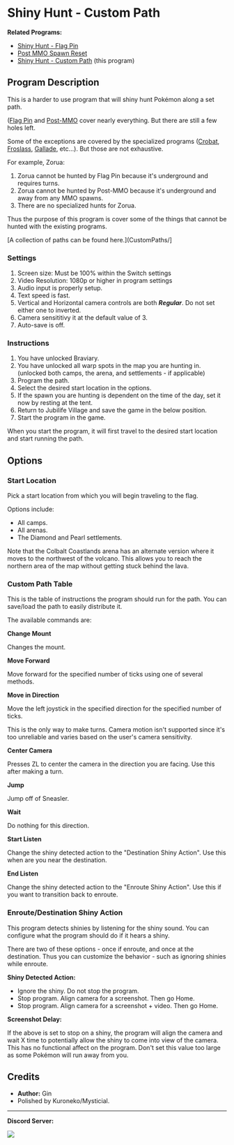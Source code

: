 # Shiny Hunt - Custom Path

**Related Programs:**
- [Shiny Hunt - Flag Pin](ShinyHunt-FlagPin.md)
- [Post MMO Spawn Reset](PostMMOSpawnReset.md)
- [Shiny Hunt - Custom Path](ShinyHunt-CustomPath.md) (this program)

## Program Description

This is a harder to use program that will shiny hunt Pokémon along a set path.

([Flag Pin](ShinyHunt-FlagPin.md) and [Post-MMO](PostMMOSpawnReset.md) cover nearly everything. But there are still a few holes left.

Some of the exceptions are covered by the specialized programs ([Crobat](AlphaCrobatHunter.md), [Froslass](AlphaFroslassHunter.md), [Gallade](AlphaGalladeHunter.md), etc...). But those are not exhaustive.

For example, Zorua:
1. Zorua cannot be hunted by Flag Pin because it's underground and requires turns.
2. Zorua cannot be hunted by Post-MMO because it's underground and away from any MMO spawns.
3. There are no specialized hunts for Zorua.

Thus the purpose of this program is cover some of the things that cannot be hunted with the existing programs.

[A collection of paths can be found here.](CustomPaths/]


### Settings

1. Screen size: Must be 100% within the Switch settings
2. Video Resolution: 1080p or higher in program settings
3. Audio input is properly setup.
4. Text speed is fast.
5. Vertical and Horizontal camera controls are both ***Regular***. Do not set either one to inverted.
6. Camera sensititivy it at the default value of 3.
7. Auto-save is off.


### Instructions

1. You have unlocked Braviary.
2. You have unlocked all warp spots in the map you are hunting in. (unlocked both camps, the arena, and settlements - if applicable)
3. Program the path.
4. Select the desired start location in the options.
5. If the spawn you are hunting is dependent on the time of the day, set it now by resting at the tent.
6. Return to Jubilife Village and save the game in the below position.
7. Start the program in the game.

When you start the program, it will first travel to the desired start location and start running the path.



## Options


### Start Location

Pick a start location from which you will begin traveling to the flag.

Options include:
- All camps.
- All arenas.
- The Diamond and Pearl settlements.

Note that the Colbalt Coastlands arena has an alternate version where it moves to the northwest of the volcano. This allows you to reach the northern area of the map without getting stuck behind the lava.


### Custom Path Table

This is the table of instructions the program should run for the path. You can save/load the path to easily distribute it.

The available commands are:

**Change Mount**

Changes the mount.

**Move Forward**

Move forward for the specified number of ticks using one of several methods.

**Move in Direction**

Move the left joystick in the specified direction for the specified number of ticks.

This is the only way to make turns. Camera motion isn't supported since it's too unreliable and varies based on the user's camera sensitivity.

**Center Camera**

Presses ZL to center the camera in the direction you are facing. Use this after making a turn.

**Jump**

Jump off of Sneasler.

**Wait**

Do nothing for this direction.

**Start Listen**

Change the shiny detected action to the "Destination Shiny Action". Use this when are you near the destination.

**End Listen**

Change the shiny detected action to the "Enroute Shiny Action". Use this if you want to transition back to enroute.




### Enroute/Destination Shiny Action

This program detects shinies by listening for the shiny sound. You can configure what the program should do if it hears a shiny.

There are two of these options - once if enroute, and once at the destination. Thus you can customize the behavior - such as ignoring shinies while enroute.

**Shiny Detected Action:**
- Ignore the shiny. Do not stop the program.
- Stop program. Align camera for a screenshot. Then go Home.
- Stop program. Align camera for a screenshot + video. Then go Home.

**Screenshot Delay:**

If the above is set to stop on a shiny, the program will align the camera and wait X time to potentially allow the shiny to come into view of the camera.
This has no functional affect on the program. Don't set this value too large as some Pokémon will run away from you.


## Credits

- **Author:** Gin
- Polished by Kuroneko/Mysticial.



<hr>

**Discord Server:** 

[<img src="https://canary.discordapp.com/api/guilds/695809740428673034/widget.png?style=banner2">](https://discord.gg/cQ4gWxN)
